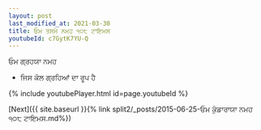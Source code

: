 ```yaml
---
layout: post
last_modified_at: 2021-03-30
title: ਓਮ ਤਸਮੇ ਨਮਹ ੧੦੮ ਟਾਇਮਸ
youtubeId: c7GytK7YU-Q
---
```

 
 
 ਓਮ ਗ੍ਰਹਯਾ ਨਮਹ  
 
 -  ਜਿਸ ਕੋਲ ਗ੍ਰਹਿਆਂ ਦਾ ਰੂਪ ਹੈ 
 
  
 
  
 
 
 
 
 
 


{% include youtubePlayer.html id=page.youtubeId %}
 
[Next]({{ site.baseurl }}{% link  split2/_posts/2015-06-25-ਓਮ ਕੁੰਡਾਰਾਯਾ ਨਮਹ ੧੦੮ ਟਾਇਮਸ.md%})
 
